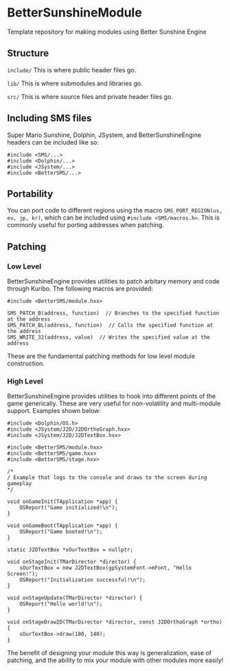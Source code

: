 # BetterSunshineModule
Template repository for making modules using Better Sunshine Engine

## Structure
`include/` This is where public header files go.

`lib/` This is where submodules and libraries go.

`src/` This is where source files and private header files go.

## Including SMS files
Super Mario Sunshine, Dolphin, JSystem, and BetterSunshineEngine headers can be included like so:

```
#include <SMS/...>
#include <Dolphin/...>
#include <JSystem/...>
#include <BetterSMS/...>
```

## Portability
You can port code to different regions using the macro `SMS_PORT_REGION(us, eu, jp, kr)`, which can be included using `#include <SMS/macros.h>`. This is commonly useful for porting addresses when patching.

## Patching

### Low Level
BetterSunshineEngine provides utilities to patch arbitary memory and code through Kuribo. The following macros are provided:

```
#include <BetterSMS/module.hxx>

SMS_PATCH_B(address, function)  // Branches to the specified function at the address
SMS_PATCH_BL(address, function)  // Calls the specified function at the address
SMS_WRITE_32(address, value)  // Writes the specified value at the address
```

These are the fundamental patching methods for low level module construction.

### High Level
BetterSunshineEngine provides utilities to hook into different points of the game generically. These are very useful for non-volatility and multi-module support. Examples shown below:

```
#include <Dolphin/OS.h>
#include <JSystem/J2D/J2DOrthoGraph.hxx>
#include <JSystem/J2D/J2DTextBox.hxx>

#include <BetterSMS/module.hxx>
#include <BetterSMS/game.hxx>
#include <BetterSMS/stage.hxx>

/*
/ Example that logs to the console and draws to the screen during gameplay
*/

void onGameInit(TApplication *app) {
	OSReport("Game initialized!\n");
}

void onGameBoot(TApplication *app) {
	OSReport("Game booted!\n");
}

static J2DTextBox *sOurTextBox = nullptr;

void onStageInit(TMarDirector *director) {
	sOurTextBox = new J2DTextBox(gpSystemFont->mFont, "Hello Screen!");
	OSReport("Initialization successful!\n");
}

void onStageUpdate(TMarDirector *director) {
	OSReport("Hello world!\n");
}

void onStageDraw2D(TMarDirector *director, const J2DOrthoGraph *ortho) {
	sOurTextBox->draw(180, 140);
}
```

The benefit of designing your module this way is generalization, ease of patching, and the ability to mix your module with other modules more easily!